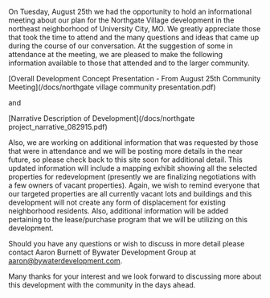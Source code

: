 On Tuesday, August 25th we had the opportunity to hold an informational meeting about our plan for the Northgate Village development in the northeast neighborhood of University City, MO.  We greatly appreciate those that took the time to attend and the many questions and ideas that came up during the course of our conversation.  At the suggestion of some in attendance at the meeting, we are pleased to make the following information available to those that attended and to the larger community.

[Overall Development Concept Presentation - From August 25th Community Meeting](/docs/northgate village community presentation.pdf)

and

[Narrative Description of Development](/docs/northgate project_narrative_082915.pdf)

Also, we are working on additional information that was requested by those that were in attendance and we will be posting more details in the near future, so please check back to this site soon for additional detail.  This updated information will include a mapping exhibit showing all the selected properties for redevelopment (presently we are finalizing negotiations with a few owners of vacant properties).  Again, we wish to remind everyone that our targeted properties are all currently vacant lots and buildings and this development will not create any form of displacement for existing neighborhood residents.  Also, additional information will be added pertaining to the lease/purchase program that we will be utilizing on this development.

Should you have any questions or wish to discuss in more detail please contact Aaron Burnett of Bywater Development Group at aaron@bywaterdevelopment.com.

Many thanks for your interest and we look forward to discussing more about this development with the community in the days ahead.